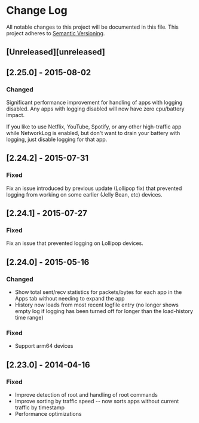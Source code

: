 # Change Log
All notable changes to this project will be documented in this file.
This project adheres to [Semantic Versioning](http://semver.org/).

## [Unreleased][unreleased]

## [2.25.0] - 2015-08-02
### Changed
Significant performance improvement for handling of apps with logging disabled.  Any apps with logging disabled will now have zero cpu/battery impact.

If you like to use Netflix, YouTube, Spotify, or any other high-traffic app while NetworkLog is enabled, but don't want to drain your battery with logging, just disable logging for that app.

## [2.24.2] - 2015-07-31
### Fixed
Fix an issue introduced by previous update (Lollipop fix) that prevented logging from working on some earlier (Jelly Bean, etc) devices.

## [2.24.1] - 2015-07-27
### Fixed
Fix an issue that prevented logging on Lollipop devices.

## [2.24.0] - 2015-05-16
### Changed
- Show total sent/recv statistics for packets/bytes for each app in the Apps tab without needing to expand the app
- History now loads from most recent logfile entry (no longer shows empty log if logging has been turned off for longer than the load-history time range)

### Fixed
- Support arm64 devices

## [2.23.0] - 2014-04-16
### Fixed
- Improve detection of root and handling of root commands
- Improve sorting by traffic speed -- now sorts apps without current traffic by timestamp
- Performance optimizations

